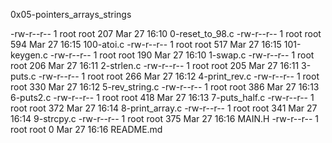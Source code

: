 0x05-pointers_arrays_strings

-rw-r--r-- 1 root root 207 Mar 27 16:10 0-reset_to_98.c
-rw-r--r-- 1 root root 594 Mar 27 16:15 100-atoi.c
-rw-r--r-- 1 root root 517 Mar 27 16:15 101-keygen.c
-rw-r--r-- 1 root root 190 Mar 27 16:10 1-swap.c
-rw-r--r-- 1 root root 206 Mar 27 16:11 2-strlen.c
-rw-r--r-- 1 root root 205 Mar 27 16:11 3-puts.c
-rw-r--r-- 1 root root 266 Mar 27 16:12 4-print_rev.c
-rw-r--r-- 1 root root 330 Mar 27 16:12 5-rev_string.c
-rw-r--r-- 1 root root 386 Mar 27 16:13 6-puts2.c
-rw-r--r-- 1 root root 418 Mar 27 16:13 7-puts_half.c
-rw-r--r-- 1 root root 372 Mar 27 16:14 8-print_array.c
-rw-r--r-- 1 root root 341 Mar 27 16:14 9-strcpy.c
-rw-r--r-- 1 root root 375 Mar 27 16:16 MAIN.H
-rw-r--r-- 1 root root   0 Mar 27 16:16 README.md
